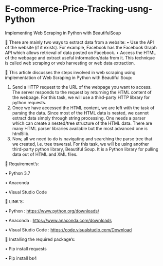 # E-commerce-Price-Tracking-usng-Python

Implementing Web Scraping in Python with BeautifulSoup

	There are mainly two ways to extract data from a website:
•	Use the API of the website (if it exists). For example, Facebook has the Facebook Graph API which allows retrieval of data posted on Facebook.
•	Access the HTML of the webpage and extract useful information/data from it. This technique is called web scraping or web harvesting or web data extraction.

	This article discusses the steps involved in web scraping using  implementation of Web Scraping in Python with Beautiful Soup:
1.	Send a HTTP request to the URL of the webpage you want to access. The server responds to the request by returning the HTML content of the webpage. For this task, we will use a third-party HTTP library for python requests.
2.	Once we have accessed the HTML content, we are left with the task of parsing the data. Since most of the HTML data is nested, we cannot extract data simply through string processing. One needs a parser which can create a nested/tree structure of the HTML data. There are many HTML parser libraries available but the most advanced one is html5lib.
3.	Now, all we need to do is navigating and searching the parse tree that we created, i.e. tree traversal. For this task, we will be using another third-party python library, Beautiful Soup. It is a Python library for pulling data out of HTML and XML files.

	Requirement’s:

•	Python 3.7

•	Anaconda 

•	Visual Studio Code

	LINK’S:

•	Python : https://www.python.org/downloads/

•	Anaconda : https://www.anaconda.com/downloads

•	Visual Studio Code : https://code.visualstudio.com/Download


	Installing the required package’s:

•	Pip install requests

•	Pip install bs4

